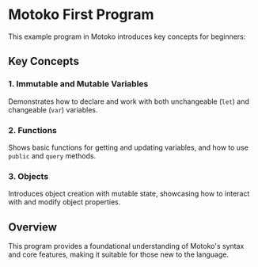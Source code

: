 # Motoko First Program

This example program in Motoko introduces key concepts for beginners:

## Key Concepts

### 1. Immutable and Mutable Variables
Demonstrates how to declare and work with both unchangeable (`let`) and changeable (`var`) variables.

### 2. Functions
Shows basic functions for getting and updating variables, and how to use `public` and `query` methods.

### 3. Objects
Introduces object creation with mutable state, showcasing how to interact with and modify object properties.

## Overview
This program provides a foundational understanding of Motoko's syntax and core features, making it suitable for those new to the language.

